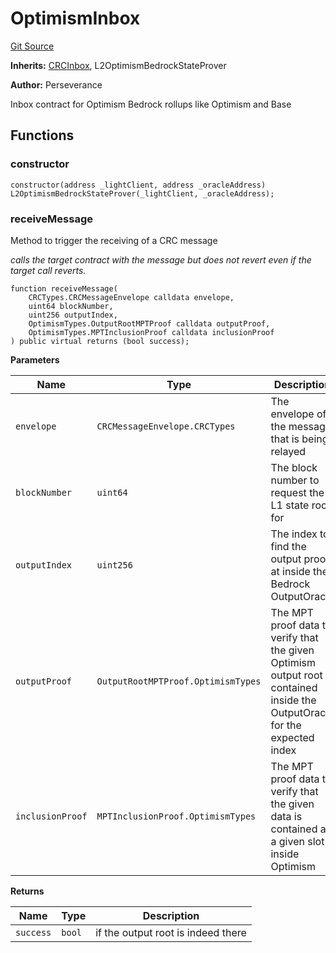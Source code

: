 # OptimismInbox
[Git Source](https://github.com/LimeChain/crc-protocol/blob/0433ea433f562c1a7a34816f3e2c7926f9fa24dd/src/crc-messages/inbox/optimism/OptimismInbox.sol)

**Inherits:**
[CRCInbox](/src/crc-messages/CRCInbox.sol/contract.CRCInbox.md), L2OptimismBedrockStateProver

**Author:**
Perseverance

Inbox contract for Optimism Bedrock rollups like Optimism and Base


## Functions
### constructor


```solidity
constructor(address _lightClient, address _oracleAddress) L2OptimismBedrockStateProver(_lightClient, _oracleAddress);
```

### receiveMessage

Method to trigger the receiving of a CRC message

*calls the target contract with the message but does not revert even if the target call reverts.*


```solidity
function receiveMessage(
    CRCTypes.CRCMessageEnvelope calldata envelope,
    uint64 blockNumber,
    uint256 outputIndex,
    OptimismTypes.OutputRootMPTProof calldata outputProof,
    OptimismTypes.MPTInclusionProof calldata inclusionProof
) public virtual returns (bool success);
```
**Parameters**

|Name|Type|Description|
|----|----|-----------|
|`envelope`|`CRCMessageEnvelope.CRCTypes`|The envelope of the message that is being relayed|
|`blockNumber`|`uint64`|The block number to request the L1 state root for|
|`outputIndex`|`uint256`|The index to find the output proof at inside the Bedrock OutputOracle|
|`outputProof`|`OutputRootMPTProof.OptimismTypes`|The MPT proof data to verify that the given Optimism output root is contained inside the OutputOracle for the expected index|
|`inclusionProof`|`MPTInclusionProof.OptimismTypes`|The MPT proof data to verify that the given data is contained at a given slot inside Optimism|

**Returns**

|Name|Type|Description|
|----|----|-----------|
|`success`|`bool`|if the output root is indeed there|


